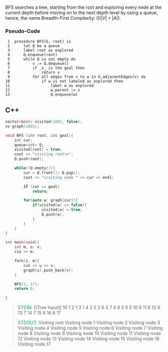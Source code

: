 BFS searches a tree, starting from the root and exploring every node at the current depth before moving on to the next depth level by using a queue, hence, the name Breadth-First
Complexity: $0(|V| + |A|)$. 


### Pseudo-Code
```
 1  procedure BFS(G, root) is
 2      let Q be a queue
 3      label root as explored
 4      Q.enqueue(root)
 5      while Q is not empty do
 6          v := Q.dequeue()
 7          if _v_ is the goal then
 8              return v
 9          for all edges from v to w in G.adjacentEdges(v) do
10              if w is not labeled as explored then
11                  label w as explored
12                  w.parent := v
13                  Q.enqueue(w)
```


## C++
```c++
vector<bool> visited(1001, false);
vv graph(1001);

void BFS (int root, int goal){
    int cur;
    queue<int> Q;
    visited[root] = true;
    cout << "visiting root\n";
    Q.push(root);

    while(!Q.empty()){
        cur = Q.front(); Q.pop();
        cout << "visiting node " << cur << endl; 

        if (cur == goal)
            return;

        for(auto w: graph[cur]){
            if(visited[w] == false){
                visited[w] = true;
                Q.push(w);
            }
        }
    }
}

int main(void){
    int m, u, v;
    cin >> m;  

    forn(i, m){
        cin >> u >> v;
        graph[u].push_back(v);
    }

    BFS(1, 17); 
    return 0;

}
```

> <font color="#00b050">STDIN:</font> [[Tree Input]]
> 16
> 1 2
> 1 3 
> 1 4
> 2 5
> 2 6 
> 3 7
> 4 8
> 5 9 
> 5 10
> 6 11
> 6 12 
> 6 13 
> 7 14 
> 7 15 
> 8 16
> 8 17

><font color="#00b050"> STDOUT: </font>
> Visiting root
> Visiting node 1
> Visiting node 2
> Visiting node 3
> Visiting node 4
> Visiting node 5
> Visiting node 6
> Visiting node 7
> Visiting node 8
> Visiting node 9
> Visiting node 10
> Visiting node 11
> Visiting node 12
> Visiting node 13
> Visiting node 14
> Visiting node 15
> Visiting node 16
> Visiting node 17

